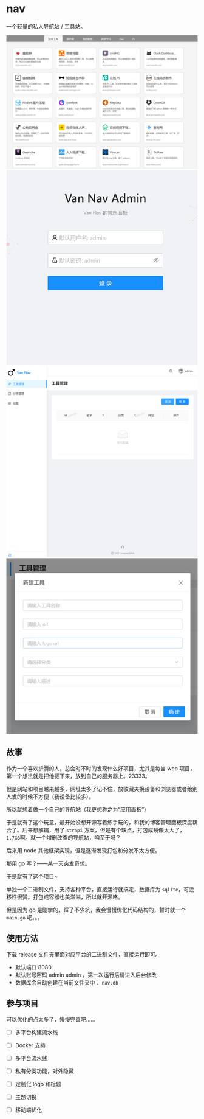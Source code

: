 # nav
一个轻量的私人导航站 / 工具站。

![预览](images/website.png)
![后台登录](images/login.png)
![后台设置](images/admin-overview.png)
![增加工具](images/add-tool.png)


## 故事
作为一个喜欢折腾的人，总会时不时的发现什么好项目，尤其是每当 web 项目，第一个想法就是把他拔下来，放到自己的服务器上。23333。

但是网站和项目越来越多，网址太多了记不住，放收藏夹换设备和浏览器或者给别人发的时候不方便（我设备比较多）。

所以就想着做一个自己的导航站（我更想称之为“应用面板”）

于是就有了这个玩意，最开始没想开源写着练手玩的，和我的博客管理面板深度耦合了。后来想解耦，用了 `strapi` 方案，但是有个缺点，打包成镜像太大了，`1.7GB`啊。就一个增删改查的导航站，咱至于吗？

后来用 node 其他框架实现，但是逐渐发现打包和分发不太方便。

那用 go 写？——某一天突发奇想。

于是就有了这个项目~

单独一个二进制文件，支持各种平台，直接运行就搞定，数据库为 `sqlite`，可迁移性很赞。打包成容器也美滋滋，所以就开源咯。

但是因为 go 是刚学的，踩了不少坑，我会慢慢优化代码结构的，暂时就一个 `main.go` 吧。。。


## 使用方法
下载 release 文件夹里面对应平台的二进制文件，直接运行即可。

- 默认端口 8080
- 默认账号密码 admin  admin ，第一次运行后请进入后台修改
- 数据库会自动创建在当前文件夹中： `nav.db`


## 参与项目
可以优化的点太多了，慢慢完善吧……
- [ ] 多平台构建流水线
- [ ] Docker 支持
- [ ] 多平台流水线
- [ ] 私有分类功能，对外隐藏
- [ ] 定制化 logo 和标题
- [ ] 主题切换
- [ ] 移动端优化


